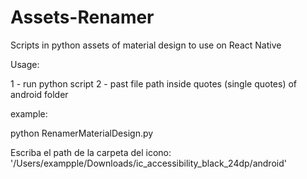 # Assets-Renamer
Scripts in python assets of material design to use on React Native


Usage:

1 - run python script 
2 - past file path inside quotes (single quotes) of android folder

example:

python RenamerMaterialDesign.py

Escriba el path de la carpeta del icono: '/Users/exampple/Downloads/ic_accessibility_black_24dp/android'

